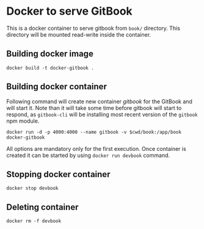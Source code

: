 # Docker to serve GitBook

This is a docker container to serve gitbook from `book/` directory. This directory will be mounted read-write inside the container.

## Building docker image

```
docker build -t docker-gitbook .
```

## Building docker container

Following command will create new container *gitbook* for the GitBook and will start it. Note than it will take some time before gitbook will start to respond, as `gitbook-cli` will be installing most recent version of the `gitbook` npm module.

```
docker run -d -p 4000:4000 --name gitbook -v $cwd/book:/app/book docker-gitbook
```

All options are mandatory only for the first execution. Once container is created it can be started by using `docker run devbook` command.

## Stopping docker container

```
docker stop devbook
```

## Deleting container

```
docker rm -f devbook
```